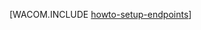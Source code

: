 <properties linkid="manage-linux-howto-set-up-endpoints" urlDisplayName="Set up endpoints" pageTitle="Set up endpoints on a virtual machine running Linux" metaKeywords="" description="Learn how to set up communication between Windows Azure virtual machines." metaCanonical="http://www.windowsazure.com/en-us/manage/windows/how-to-guides/setup-endpoints/" services="virtual-machines" documentationCenter="" title="" authors=""  solutions="" writer="" manager="" editor=""  />




[WACOM.INCLUDE [howto-setup-endpoints](../includes/howto-setup-endpoints.md)]
